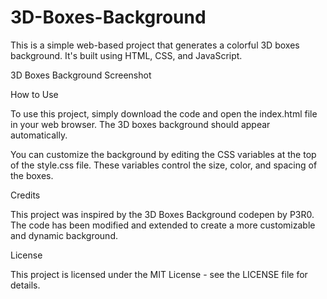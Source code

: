 # 3D-Boxes-Background

This is a simple web-based project that generates a colorful 3D boxes background. It's built using HTML, CSS, and JavaScript.

3D Boxes Background Screenshot

How to Use

To use this project, simply download the code and open the index.html file in your web browser. The 3D boxes background should appear automatically.

You can customize the background by editing the CSS variables at the top of the style.css file. These variables control the size, color, and spacing of the boxes.

Credits

This project was inspired by the 3D Boxes Background codepen by P3R0. The code has been modified and extended to create a more customizable and dynamic background.

License

This project is licensed under the MIT License - see the LICENSE file for details.
